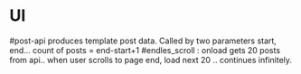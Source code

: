 # UI

#post-api produces template post data. Called by two parameters start, end...  count of posts = end-start+1
#endles_scroll :  onload gets 20 posts from api.. when user scrolls to page end, load next 20 .. continues infinitely.


